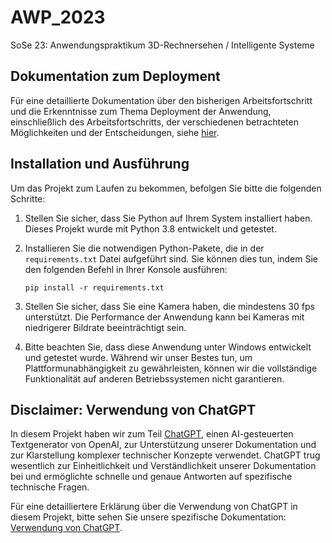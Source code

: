 # AWP_2023
SoSe 23: Anwendungspraktikum 3D-Rechnersehen / Intelligente Systeme

## Dokumentation zum Deployment

Für eine detaillierte Dokumentation über den bisherigen Arbeitsfortschritt und die Erkenntnisse zum Thema Deployment der Anwendung, einschließlich des Arbeitsfortschritts, der verschiedenen betrachteten Möglichkeiten und der Entscheidungen, siehe [hier](Dokumentation/deployment.md).

## Installation und Ausführung

Um das Projekt zum Laufen zu bekommen, befolgen Sie bitte die folgenden Schritte:

1. Stellen Sie sicher, dass Sie Python auf Ihrem System installiert haben. Dieses Projekt wurde mit Python 3.8 entwickelt und getestet.

2. Installieren Sie die notwendigen Python-Pakete, die in der `requirements.txt` Datei aufgeführt sind. Sie können dies tun, indem Sie den folgenden Befehl in Ihrer Konsole ausführen:
    ```
    pip install -r requirements.txt
    ```

3. Stellen Sie sicher, dass Sie eine Kamera haben, die mindestens 30 fps unterstützt. Die Performance der Anwendung kann bei Kameras mit niedrigerer Bildrate beeinträchtigt sein.

4. Bitte beachten Sie, dass diese Anwendung unter Windows entwickelt und getestet wurde. Während wir unser Bestes tun, um Plattformunabhängigkeit zu gewährleisten, können wir die vollständige Funktionalität auf anderen Betriebssystemen nicht garantieren.

## Disclaimer: Verwendung von ChatGPT

In diesem Projekt haben wir zum Teil [ChatGPT](https://openai.com/research/chatgpt), einen AI-gesteuerten Textgenerator von OpenAI, zur Unterstützung unserer Dokumentation und zur Klarstellung komplexer technischer Konzepte verwendet. ChatGPT trug wesentlich zur Einheitlichkeit und Verständlichkeit unserer Dokumentation bei und ermöglichte schnelle und genaue Antworten auf spezifische technische Fragen.

Für eine detailliertere Erklärung über die Verwendung von ChatGPT in diesem Projekt, bitte sehen Sie unsere spezifische Dokumentation: [Verwendung von ChatGPT](./verwendung_chatgpt.md).
